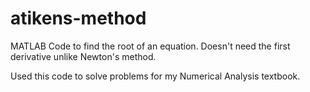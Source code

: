 # atikens-method

MATLAB Code to find the root of an equation. Doesn't need the first derivative unlike Newton's method.

Used this code to solve problems for my Numerical Analysis textbook.
